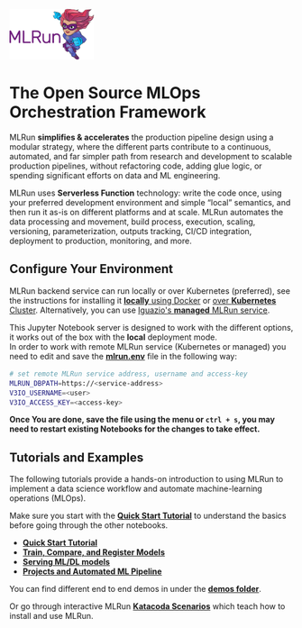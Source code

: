 <p align="left"><img src="_static/images/MLRun-logo.png" alt="MLRun logo" width="150"/></p>


# The Open Source MLOps Orchestration Framework

MLRun **simplifies & accelerates** the production pipeline design using a modular strategy, where the different parts contribute to a continuous, automated, and far simpler path from research and development to scalable production pipelines, without refactoring code, adding glue logic, or spending significant efforts on data and ML engineering.

MLRun uses **Serverless Function** technology: write the code once, using your preferred development environment and simple “local” semantics, and then run it as-is on different platforms and at scale. MLRun automates the data processing and movement, build process, execution, scaling, versioning, parameterization, outputs tracking, CI/CD integration, deployment to production, monitoring, and more.


## Configure Your Environment

MLRun  backend service can run locally or over Kubernetes (preferred), see the instructions for installing it [**locally** using Docker](https://docs.mlrun.org/en/latest/install/local-docker.html) or [over **Kubernetes** Cluster](https://docs.mlrun.org/en/latest/install/kubernetes.html). Alternatively, you can use [Iguazio's **managed** MLRun service](https://www.iguazio.com/docs/latest-release/).

This Jupyter Notebook server is designed to work with the different options, it works out of the box with the **local** deployment mode.<br> 
In order to work with remote MLRun service (Kubernetes or managed) you need to edit and save the [**mlrun.env**](./mlrun.env) file in the following way:

```sh
# set remote MLRun service address, username and access-key
MLRUN_DBPATH=https://<service-address>
V3IO_USERNAME=<user>
V3IO_ACCESS_KEY=<access-key>
```

**Once You are done, save the file using the menu or `ctrl + s`, you may need to restart existing Notebooks for the changes to take effect.**

## Tutorials and Examples

The following tutorials provide a hands-on introduction to using MLRun to implement a data science workflow and automate machine-learning operations (MLOps).

Make sure you start with the [**Quick Start Tutorial**](./tutorial/01-mlrun-basics.ipynb) to understand the basics before going through the other notebooks.

- [**Quick Start Tutorial**](./tutorial/01-mlrun-basics.ipynb)
- [**Train, Compare, and Register Models**](./tutorial/02-model-training.ipynb)
- [**Serving ML/DL models**](./tutorial/03-model-serving.ipynb)
- [**Projects and Automated ML Pipeline**](./tutorial/04-pipeline.ipynb)


You can find different end to end demos in under the [**demos folder**](./demos/README.md).

Or go through interactive MLRun [**Katacoda Scenarios**](https://www.katacoda.com/mlrun) which teach how to install and use MLRun. 



```python

```
